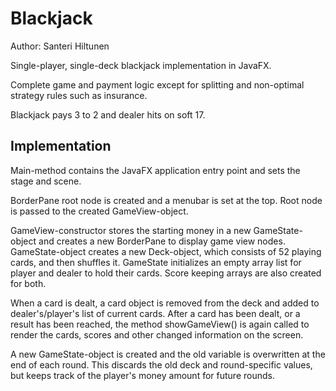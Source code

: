 # Blackjack

Author: Santeri Hiltunen

Single-player, single-deck blackjack implementation in JavaFX.  

Complete game and payment logic except for splitting and non-optimal strategy rules such as insurance.  

Blackjack pays 3 to 2 and dealer hits on soft 17.

## Implementation

Main-method contains the JavaFX application entry point and sets the stage and scene.

BorderPane root node is created and a menubar is set at the top. Root node is passed to the created GameView-object.

GameView-constructor stores the starting money in a new GameState-object and creates a new BorderPane to display game view nodes.
GameState-object creates a new Deck-object, which consists of 52 playing cards, and then shuffles it. GameState initializes an empty array list
for player and dealer to hold their cards. Score keeping arrays are also created for both. 

When a card is dealt, a card object is removed from the deck and added to dealer's/player's list of current cards.
After a card has been dealt, or a result has been reached, the method showGameView() is again called to render
the cards, scores and other changed information on the screen.


A new GameState-object is created and the old variable is overwritten at the end of each round.
This discards the old deck and round-specific values, but keeps track of the player's money amount for future rounds.



